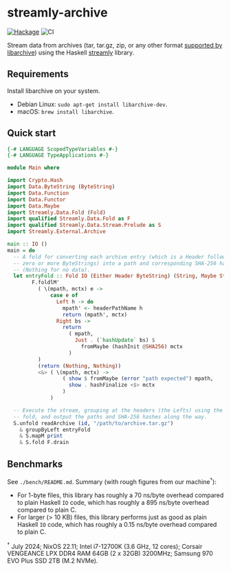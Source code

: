 # streamly-archive

[![Hackage](https://img.shields.io/hackage/v/streamly-archive.svg?style=flat)](https://hackage.haskell.org/package/streamly-archive)
![CI](https://github.com/shlok/streamly-archive/workflows/CI/badge.svg?branch=master)

Stream data from archives (tar, tar.gz, zip, or any other format [supported by libarchive](https://github.com/libarchive/libarchive/wiki/LibarchiveFormats)) using the Haskell [streamly](https://hackage.haskell.org/package/streamly) library.

## Requirements

Install libarchive on your system.

* Debian Linux: `sudo apt-get install libarchive-dev`.
* macOS: `brew install libarchive`.

## Quick start

```haskell
{-# LANGUAGE ScopedTypeVariables #-}
{-# LANGUAGE TypeApplications #-}

module Main where

import Crypto.Hash
import Data.ByteString (ByteString)
import Data.Function
import Data.Functor
import Data.Maybe
import Streamly.Data.Fold (Fold)
import qualified Streamly.Data.Fold as F
import qualified Streamly.Data.Stream.Prelude as S
import Streamly.External.Archive

main :: IO ()
main = do
  -- A fold for converting each archive entry (which is a Header followed by
  -- zero or more ByteStrings) into a path and corresponding SHA-256 hash
  -- (Nothing for no data).
  let entryFold :: Fold IO (Either Header ByteString) (String, Maybe String) =
        F.foldlM'
          ( \(mpath, mctx) e ->
              case e of
                Left h -> do
                  mpath' <- headerPathName h
                  return (mpath', mctx)
                Right bs ->
                  return
                    ( mpath,
                      Just . (`hashUpdate` bs) $
                        fromMaybe (hashInit @SHA256) mctx
                    )
          )
          (return (Nothing, Nothing))
          <&> ( \(mpath, mctx) ->
                  ( show $ fromMaybe (error "path expected") mpath,
                    show . hashFinalize <$> mctx
                  )
              )

  -- Execute the stream, grouping at the headers (the Lefts) using the above
  -- fold, and output the paths and SHA-256 hashes along the way.
  S.unfold readArchive (id, "/path/to/archive.tar.gz")
    & groupByLeft entryFold
    & S.mapM print
    & S.fold F.drain
```

## Benchmarks

See `./bench/README.md`. Summary (with rough figures from our machine<sup>†</sup>):
 * For 1-byte files, this library has roughly a 70 ns/byte overhead compared to plain Haskell `IO` code, which has roughly a 895 ns/byte overhead compared to plain C.
 * For larger (> 10 KB) files, this library performs just as good as plain Haskell `IO` code, which has roughly a 0.15 ns/byte overhead compared to plain C.

<sup>†</sup> July 2024; NixOS 22.11; Intel i7-12700K (3.6 GHz, 12 cores); Corsair VENGEANCE LPX DDR4 RAM 64GB (2 x 32GB) 3200MHz; Samsung 970 EVO Plus SSD 2TB (M.2 NVMe).
